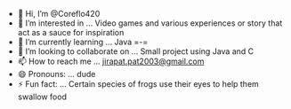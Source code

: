- 👋 Hi, I’m @Coreflo420
- 👀 I’m interested in ... Video games and various experiences or story that act as a sauce for inspiration
- 🌱 I’m currently learning ... Java =-=
- 💞️ I’m looking to collaborate on ... Small project using Java and C 
- 📫 How to reach me ... jirapat.pat2003@gmail.com
- 😄 Pronouns: ... dude
- ⚡ Fun fact: ... Certain species of frogs use their eyes to help them swallow food

<!---
Coreflo420/Coreflo420 is a ✨ special ✨ repository because its `README.md` (this file) appears on your GitHub profile.
You can click the Preview link to take a look at your changes.
--->
